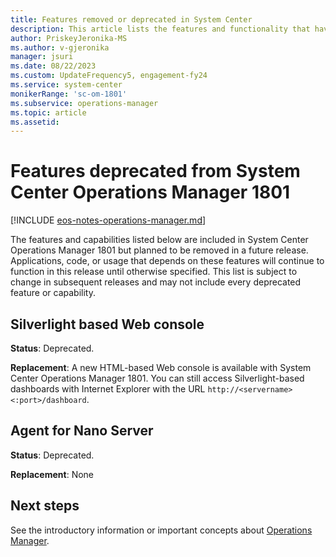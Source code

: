 ```yaml
---
title: Features removed or deprecated in System Center
description: This article lists the features and functionality that have been removed or replaced in System Center Operations Manager 1801.
author: PriskeyJeronika-MS
ms.author: v-gjeronika
manager: jsuri
ms.date: 08/22/2023
ms.custom: UpdateFrequency5, engagement-fy24
ms.service: system-center
monikerRange: 'sc-om-1801'
ms.subservice: operations-manager
ms.topic: article
ms.assetid:
---
```


# Features deprecated from System Center Operations Manager 1801

[!INCLUDE [eos-notes-operations-manager.md](../includes/eos-notes-operations-manager.md)]

The features and capabilities listed below are included in System Center Operations Manager 1801 but planned to be removed in a future release.  Applications, code, or usage that depends on these features will continue to function in this release until otherwise specified. This list is subject to change in subsequent releases and may not include every deprecated feature or capability.

## Silverlight based Web console

**Status**: Deprecated.

**Replacement**: A new HTML-based Web console is available with System Center Operations Manager 1801. You can still access Silverlight-based dashboards with Internet Explorer with the URL `http://<servername><:port>/dashboard`.

## Agent for Nano Server

**Status**: Deprecated.

**Replacement**: None

## Next steps

See the introductory information or important concepts about [Operations Manager](key-concepts.md).
